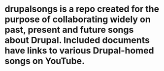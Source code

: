 # drupalsongs is a repo created for the purpose of collaborating widely on past, present and future songs about Drupal. Included documents have links to various Drupal-homed songs on YouTube.
